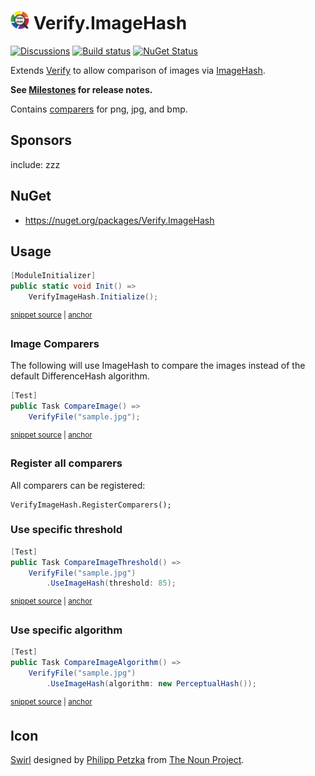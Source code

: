 # <img src="/src/icon.png" height="30px"> Verify.ImageHash

[![Discussions](https://img.shields.io/badge/Verify-Discussions-yellow?svg=true&label=)](https://github.com/orgs/VerifyTests/discussions)
[![Build status](https://ci.appveyor.com/api/projects/status/48pfe99118r80g72?svg=true)](https://ci.appveyor.com/project/SimonCropp/Verify-ImageHash)
[![NuGet Status](https://img.shields.io/nuget/v/Verify.ImageHash.svg)](https://www.nuget.org/packages/Verify.ImageHash/)

Extends [Verify](https://github.com/VerifyTests/Verify) to allow comparison of images via [ImageHash](https://github.com/coenm/ImageHash).

**See [Milestones](../../milestones?state=closed) for release notes.**

Contains [comparers](https://github.com/VerifyTests/Verify/blob/master/docs/comparer.md) for png, jpg, and bmp.


## Sponsors

include: zzz


## NuGet

 * https://nuget.org/packages/Verify.ImageHash


## Usage

<!-- snippet: enable -->
<a id='snippet-enable'></a>
```cs
[ModuleInitializer]
public static void Init() =>
    VerifyImageHash.Initialize();
```
<sup><a href='/src/Tests/ModuleInitializer.cs#L3-L9' title='Snippet source file'>snippet source</a> | <a href='#snippet-enable' title='Start of snippet'>anchor</a></sup>
<!-- endSnippet -->


### Image Comparers

The following will use ImageHash to compare the images instead of the default DifferenceHash algorithm.

<!-- snippet: CompareImage -->
<a id='snippet-CompareImage'></a>
```cs
[Test]
public Task CompareImage() =>
    VerifyFile("sample.jpg");
```
<sup><a href='/src/Tests/Samples.cs#L6-L12' title='Snippet source file'>snippet source</a> | <a href='#snippet-CompareImage' title='Start of snippet'>anchor</a></sup>
<!-- endSnippet -->


### Register all comparers

All comparers can be registered:

```
VerifyImageHash.RegisterComparers();
```


### Use specific threshold

<!-- snippet: CompareImageThreshold -->
<a id='snippet-CompareImageThreshold'></a>
```cs
[Test]
public Task CompareImageThreshold() =>
    VerifyFile("sample.jpg")
        .UseImageHash(threshold: 85);
```
<sup><a href='/src/Tests/Samples.cs#L14-L21' title='Snippet source file'>snippet source</a> | <a href='#snippet-CompareImageThreshold' title='Start of snippet'>anchor</a></sup>
<!-- endSnippet -->


### Use specific algorithm

<!-- snippet: CompareImageAlgorithm -->
<a id='snippet-CompareImageAlgorithm'></a>
```cs
[Test]
public Task CompareImageAlgorithm() =>
    VerifyFile("sample.jpg")
        .UseImageHash(algorithm: new PerceptualHash());
```
<sup><a href='/src/Tests/Samples.cs#L23-L30' title='Snippet source file'>snippet source</a> | <a href='#snippet-CompareImageAlgorithm' title='Start of snippet'>anchor</a></sup>
<!-- endSnippet -->


## Icon

[Swirl](https://thenounproject.com/term/wizard/2744075/) designed by [Philipp Petzka](https://thenounproject.com/masteroficon) from [The Noun Project](https://thenounproject.com/).
